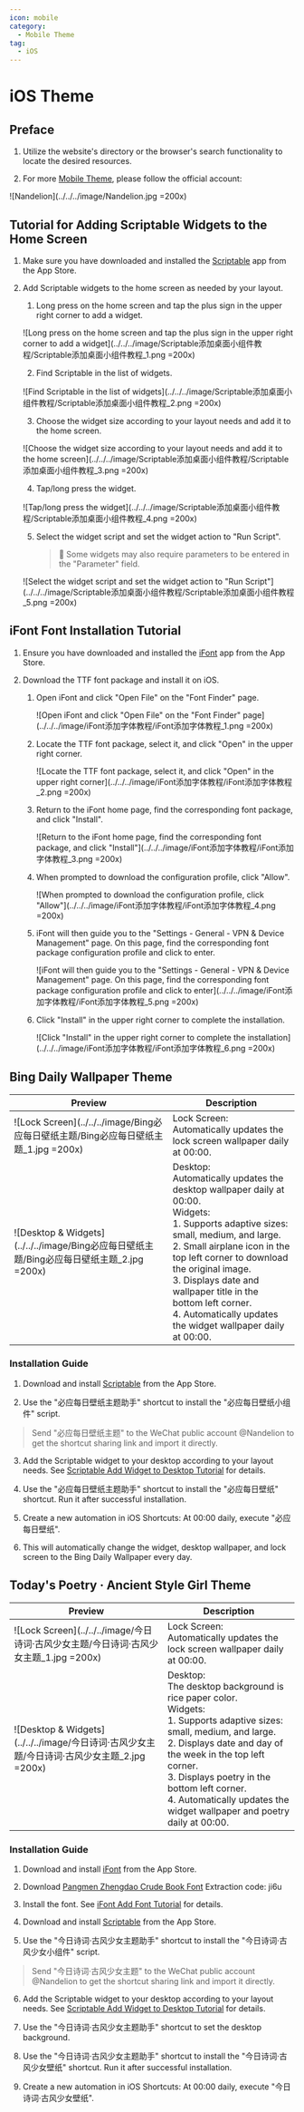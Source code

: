 ```yaml
---
icon: mobile
category:
  - Mobile Theme
tag:
  - iOS
---
```


# iOS Theme

## Preface

1. Utilize the website's directory or the browser's search functionality to locate the desired resources.

2. For more [Mobile Theme](https://mp.weixin.qq.com/mp/appmsgalbum?__biz=Mzg5MDg3NzYwNg==&action=getalbum&album_id=2686321010140561411#wechat_redirect), please follow the official account:

  ![Nandelion](../../../image/Nandelion.jpg =200x)

## Tutorial for Adding Scriptable Widgets to the Home Screen

1. Make sure you have downloaded and installed the [Scriptable](https://apps.apple.com/app/id1405459188) app from the App Store.

2. Add Scriptable widgets to the home screen as needed by your layout.

    1. Long press on the home screen and tap the plus sign in the upper right corner to add a widget.

      ![Long press on the home screen and tap the plus sign in the upper right corner to add a widget](../../../image/Scriptable添加桌面小组件教程/Scriptable添加桌面小组件教程_1.png =200x)

    2. Find Scriptable in the list of widgets.

      ![Find Scriptable in the list of widgets](../../../image/Scriptable添加桌面小组件教程/Scriptable添加桌面小组件教程_2.png =200x)
        
    3. Choose the widget size according to your layout needs and add it to the home screen.

      ![Choose the widget size according to your layout needs and add it to the home screen](../../../image/Scriptable添加桌面小组件教程/Scriptable添加桌面小组件教程_3.png =200x)

    4. Tap/long press the widget.

      ![Tap/long press the widget](../../../image/Scriptable添加桌面小组件教程/Scriptable添加桌面小组件教程_4.png =200x)

    5. Select the widget script and set the widget action to "Run Script".
        > 🔔 Some widgets may also require parameters to be entered in the "Parameter" field.

      ![Select the widget script and set the widget action to "Run Script"](../../../image/Scriptable添加桌面小组件教程/Scriptable添加桌面小组件教程_5.png =200x)

## iFont Font Installation Tutorial

1. Ensure you have downloaded and installed the [iFont](https://apps.apple.com/app/id1173222289) app from the App Store.

2. Download the TTF font package and install it on iOS.

    1. Open iFont and click "Open File" on the "Font Finder" page.
    
       ![Open iFont and click "Open File" on the "Font Finder" page](../../../image/iFont添加字体教程/iFont添加字体教程_1.png =200x)

    2. Locate the TTF font package, select it, and click "Open" in the upper right corner.
    
       ![Locate the TTF font package, select it, and click "Open" in the upper right corner](../../../image/iFont添加字体教程/iFont添加字体教程_2.png =200x)

    3. Return to the iFont home page, find the corresponding font package, and click "Install".
    
       ![Return to the iFont home page, find the corresponding font package, and click "Install"](../../../image/iFont添加字体教程/iFont添加字体教程_3.png =200x)

    4. When prompted to download the configuration profile, click "Allow".
    
       ![When prompted to download the configuration profile, click "Allow"](../../../image/iFont添加字体教程/iFont添加字体教程_4.png =200x)

    5. iFont will then guide you to the "Settings - General - VPN & Device Management" page. On this page, find the corresponding font package configuration profile and click to enter.
    
       ![iFont will then guide you to the "Settings - General - VPN & Device Management" page. On this page, find the corresponding font package configuration profile and click to enter](../../../image/iFont添加字体教程/iFont添加字体教程_5.png =200x)

    6. Click "Install" in the upper right corner to complete the installation.
    
       ![Click "Install" in the upper right corner to complete the installation](../../../image/iFont添加字体教程/iFont添加字体教程_6.png =200x)

## Bing Daily Wallpaper Theme

|Preview|Description|
|---|---|
|![Lock Screen](../../../image/Bing必应每日壁纸主题/Bing必应每日壁纸主题_1.jpg =200x)|Lock Screen:<br>Automatically updates the lock screen wallpaper daily at 00:00.|
|![Desktop & Widgets](../../../image/Bing必应每日壁纸主题/Bing必应每日壁纸主题_2.jpg =200x)|Desktop:<br>Automatically updates the desktop wallpaper daily at 00:00.<br>Widgets:<br>1. Supports adaptive sizes: small, medium, and large.<br>2. Small airplane icon in the top left corner to download the original image.<br>3. Displays date and wallpaper title in the bottom left corner.<br>4. Automatically updates the widget wallpaper daily at 00:00.|

### Installation Guide

1. Download and install [Scriptable](https://apps.apple.com/app/id1405459188) from the App Store.‍‍

2. Use the "必应每日壁纸主题助手" shortcut to install the "必应每日壁纸小组件" script.
> Send "必应每日壁纸主题" to the WeChat public account @Nandelion to get the shortcut sharing link and import it directly.

3. Add the Scriptable widget to your desktop according to your layout needs. See [Scriptable Add Widget to Desktop Tutorial](#tutorial-for-adding-scriptable-widgets-to-the-home-screen) for details.

4. Use the "必应每日壁纸主题助手" shortcut to install the "必应每日壁纸" shortcut. Run it after successful installation.

5. Create a new automation in iOS Shortcuts: At 00:00 daily, execute "必应每日壁纸".

6. This will automatically change the widget, desktop wallpaper, and lock screen to the Bing Daily Wallpaper every day.

## Today's Poetry · Ancient Style Girl Theme

|Preview|Description|
|---|---|
|![Lock Screen](../../../image/今日诗词·古风少女主题/今日诗词·古风少女主题_1.jpg =200x)|Lock Screen:<br>Automatically updates the lock screen wallpaper daily at 00:00.|
|![Desktop & Widgets](../../../image/今日诗词·古风少女主题/今日诗词·古风少女主题_2.jpg =200x)|Desktop:<br>The desktop background is rice paper color.<br>Widgets:<br>1. Supports adaptive sizes: small, medium, and large.<br>2. Displays date and day of the week in the top left corner.<br>3. Displays poetry in the bottom left corner.<br>4. Automatically updates the widget wallpaper and poetry daily at 00:00.|

### Installation Guide

1. Download and install [iFont](https://apps.apple.com/app/id1173222289) from the App Store.‍‍

2. Download [Pangmen Zhengdao Crude Book Font](https://pan.baidu.com/s/1Hm17FESycIP_IFwtwQ3AxA?pwd=ji6u) Extraction code: ji6u

3. Install the font. See [iFont Add Font Tutorial](#ifont-font-installation-tutorial) for details.

4. Download and install [Scriptable](https://apps.apple.com/app/id1405459188) from the App Store.‍‍

5. Use the "今日诗词·古风少女主题助手" shortcut to install the "今日诗词·古风少女小组件" script.
> Send "今日诗词·古风少女主题" to the WeChat public account @Nandelion to get the shortcut sharing link and import it directly.

6. Add the Scriptable widget to your desktop according to your layout needs. See [Scriptable Add Widget to Desktop Tutorial](#tutorial-for-adding-scriptable-widgets-to-the-home-screen) for details.

7. Use the "今日诗词·古风少女主题助手" shortcut to set the desktop background.

8. Use the "今日诗词·古风少女主题助手" shortcut to install the "今日诗词·古风少女壁纸" shortcut. Run it after successful installation.

9. Create a new automation in iOS Shortcuts: At 00:00 daily, execute "今日诗词·古风少女壁纸".
